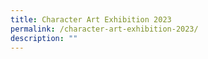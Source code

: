 ```yaml
---
title: Character Art Exhibition 2023
permalink: /character-art-exhibition-2023/
description: ""
---
```


